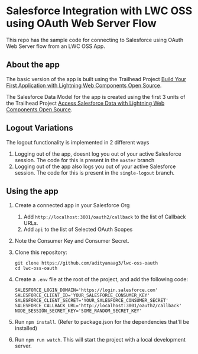 # Salesforce Integration with LWC OSS using OAuth Web Server Flow

This repo has the sample code for connecting to Salesforce using OAuth Web Server flow from an LWC OSS App.

## About the app

The basic version of the app is built using the Trailhead Project [Build Your First Application with Lightning Web Components Open Source](https://trailhead.salesforce.com/content/learn/projects/build-your-first-app-with-lightning-web-components-open-source).

The Salesforce Data Model for the app is created using the first 3 units of the Trailhead Project [Access Salesforce Data with Lightning Web Components Open Source](https://trailhead.salesforce.com/content/learn/projects/access-salesforce-data-with-lightning-web-components-open-source/create-a-salesforce-environment).

## Logout Variations

The logout functionality is implemented in 2 different ways

1. Logging out of the app, doesnt log you out of your active Salesforce session. The code for this is present in the `master` branch
1. Logging out of the app also logs you out of your active Salesforce session. The code for this is present in the `single-logout` branch.

## Using the app

1. Create a connected app in your Salesforce Org

    1. Add `http://localhost:3001/oauth2/callback` to the list of Callback URLs.
    1. Add `api` to the list of Selected OAuth Scopes

1. Note the Consumer Key and Consumer Secret.

1. Clone this repository:

    ```
    git clone https://github.com/adityanaag3/lwc-oss-oauth
    cd lwc-oss-oauth
    ```

1. Create a `.env` file at the root of the project, and add the following code:

    ```
    SALESFORCE_LOGIN_DOMAIN='https://login.salesforce.com'
    SALESFORCE_CLIENT_ID='YOUR_SALESFORCE_CONSUMER_KEY'
    SALESFORCE_CLIENT_SECRET='YOUR_SALESFORCE_CONSUMER_SECRET'
    SALESFORCE_CALLBACK_URL='http://localhost:3001/oauth2/callback'
    NODE_SESSION_SECRET_KEY='SOME_RANDOM_SECRET_KEY'
    ```

1. Run `npm install`. (Refer to package.json for the dependencies that'll be installed)

1. Run `npm run watch`. This will start the project with a local development server.
